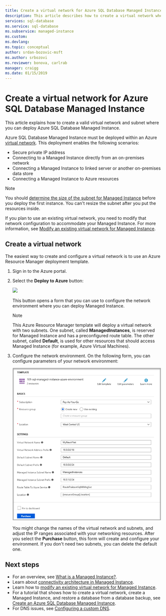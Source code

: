 ```yaml
---
title: Create a virtual network for Azure SQL Database Managed Instance | Microsoft Docs
description: This article describes how to create a virtual network where you can deploy Azure SQL Database Managed Instance.
services: sql-database
ms.service: sql-database
ms.subservice: managed-instance
ms.custom: 
ms.devlang: 
ms.topic: conceptual
author: srdan-bozovic-msft
ms.author: srbozovi
ms.reviewer: bonova, carlrab
manager: craigg
ms.date: 01/15/2019
---
```

# Create a virtual network for Azure SQL Database Managed Instance

This article explains how to create a valid virtual network and subnet where you can deploy Azure SQL Database Managed Instance.

Azure SQL Database Managed Instance must be deployed within an Azure [virtual network](../virtual-network/virtual-networks-overview.md). This deployment enables the following scenarios:

- Secure private IP address
- Connecting to a Managed Instance directly from an on-premises network
- Connecting a Managed Instance to linked server or another on-premises data store
- Connecting a Managed Instance to Azure resources  

> [!Note]
> You should [determine the size of the subnet for Managed Instance](sql-database-managed-instance-determine-size-vnet-subnet.md) before you deploy the first instance. You can't resize the subnet after you put the resources inside.
>
> If you plan to use an existing virtual network, you need to modify that network configuration to accommodate your Managed Instance. For more information, see [Modify an existing virtual network for Managed Instance](sql-database-managed-instance-configure-vnet-subnet.md).

## Create a virtual network

The easiest way to create and configure a virtual network is to use an Azure Resource Manager deployment template.

1. Sign in to the Azure portal.

2. Select the **Deploy to Azure** button:

   <a target="_blank" href="https://portal.azure.com/#create/Microsoft.Template/uri/https%3A%2F%2Fraw.githubusercontent.com%2FAzure%2Fazure-quickstart-templates%2Fmaster%2F101-sql-managed-instance-azure-environment%2Fazuredeploy.json" rel="noopener" data-linktype="external"> <img src="https://azuredeploy.net/deploybutton.png" data-linktype="external"> </a>

   This button opens a form that you can use to configure the network environment where you can deploy Managed Instance.

   > [!Note]
   > This Azure Resource Manager template will deploy a virtual network with two subnets. One subnet, called **ManagedInstances**, is reserved for Managed Instance and has a preconfigured route table. The other subnet, called **Default**, is used for other resources that should access Managed Instance (for example, Azure Virtual Machines).

3. Configure the network environment. On the following form, you can configure parameters of your network environment:

   ![Resource Manager template for configuring the Azure network](./media/sql-database-managed-instance-vnet-configuration/create-mi-network-arm.png)

   You might change the names of the virtual network and subnets, and adjust the IP ranges associated with your networking resources. After you select the **Purchase** button, this form will create and configure your environment. If you don't need two subnets, you can delete the default one.

## Next steps

- For an overview, see [What is a Managed Instance?](sql-database-managed-instance.md).
- Learn about [connectivity architecture in Managed Instance](sql-database-managed-instance-connectivity-architecture.md).
- Learn how to [modify an existing virtual network for Managed Instance](sql-database-managed-instance-configure-vnet-subnet.md).
- For a tutorial that shows how to create a virtual network, create a Managed Instance, and restore a database from a database backup, see [Create an Azure SQL Database Managed Instance](sql-database-managed-instance-get-started.md).
- For DNS issues, see [Configuring a custom DNS](sql-database-managed-instance-custom-dns.md).
